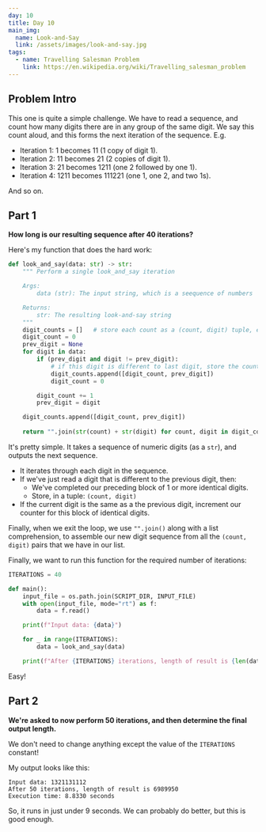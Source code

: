 ```yaml
---
day: 10
title: Day 10
main_img:
  name: Look-and-Say
  link: /assets/images/look-and-say.jpg
tags: 
  - name: Travelling Salesman Problem
    link: https://en.wikipedia.org/wiki/Travelling_salesman_problem
---
```


## Problem Intro

This one is quite a simple challenge. We have to read a sequence, and count how many digits there are in any group of the same digit.  We say this count aloud, and this forms the next iteration of the sequence.  E.g. 

- Iteration 1: 1 becomes 11 (1 copy of digit 1).
- Iteration 2: 11 becomes 21 (2 copies of digit 1).
- Iteration 3: 21 becomes 1211 (one 2 followed by one 1).
- Iteration 4: 1211 becomes 111221 (one 1, one 2, and two 1s).

And so on.

## Part 1

**How long is our resulting sequence after 40 iterations?**

Here's my function that does the hard work:

```python
def look_and_say(data: str) -> str:
    """ Perform a single look_and_say iteration

    Args:
        data (str): The input string, which is a seequence of numbers

    Returns:
        str: The resulting look-and-say string
    """
    digit_counts = []   # store each count as a (count, digit) tuple, e.g. [(3, 1), (2, 2), (1, 1)]
    digit_count = 0
    prev_digit = None
    for digit in data:
        if (prev_digit and digit != prev_digit):
            # if this digit is different to last digit, store the count of the last digit, and reset the count
            digit_counts.append([digit_count, prev_digit])
            digit_count = 0

        digit_count += 1
        prev_digit = digit

    digit_counts.append([digit_count, prev_digit])
    
    return "".join(str(count) + str(digit) for count, digit in digit_counts)
```

It's pretty simple.  It takes a sequence of numeric digits (as a `str`), and outputs the next sequence.

- It iterates through each digit in the sequence.
- If we've just read a digit that is different to the previous digit, then:
  - We've completed our preceding block of 1 or more identical digits. 
  - Store, in a tuple: `(count, digit)`
- If the current digit is the same as a the previous digit, increment our counter for this block of identical digits.

Finally, when we exit the loop, we use `"".join()` along with a list comprehension, to assemble our new digit sequence from all the `(count, digit)` pairs that we have in our list.

Finally, we want to run this function for the required number of iterations:

```python
ITERATIONS = 40

def main():
    input_file = os.path.join(SCRIPT_DIR, INPUT_FILE)
    with open(input_file, mode="rt") as f:
        data = f.read()

    print(f"Input data: {data}")

    for _ in range(ITERATIONS):
        data = look_and_say(data)

    print(f"After {ITERATIONS} iterations, length of result is {len(data)}")
```

Easy!

## Part 2

**We're asked to now perform 50 iterations, and then determine the final output length.**

We don't need to change anything except the value of the `ITERATIONS` constant!

My output looks like this:

```text
Input data: 1321131112
After 50 iterations, length of result is 6989950
Execution time: 8.8330 seconds
```

So, it runs in just under 9 seconds.  We can probably do better, but this is good enough.